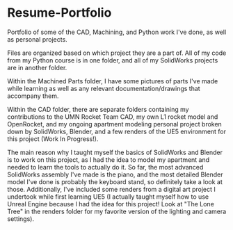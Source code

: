 # Resume-Portfolio
Portfolio of some of the CAD, Machining, and Python work I've done, as well as personal projects.

Files are organized based on which project they are a part of. All of my code from my Python course is in one folder, and all of my SolidWorks projects are in another folder. 

Within the Machined Parts folder, I have some pictures of parts I've made while learning as well as any relevant documentation/drawings that accompany them.

Within the CAD folder, there are separate folders containing my contributions to the UMN Rocket Team CAD, my own L1 rocket model and OpenRocket, and my ongoing 
apartment modeling personal project broken down by SolidWorks, Blender, and a few renders of the UE5 environment for this project (Work In Progress!). 

The main reason why I taught myself the basics of SolidWorks and Blender is to work on this project, as I had the idea to model my apartment and needed to learn the tools 
to actually do it. So far, the most advanced SolidWorks assembly I've made is the piano, and the most detailed Blender model I've done is probably the keyboard stand, so 
definitely take a look at those. Additionally, I've included some renders from a digital art project I undertook while first learning UE5 (I actually taught myself how to use Unreal 
Engine because I had the idea for this project! Look at "The Lone Tree" in the renders folder for my favorite version of the lighting and camera settings).
